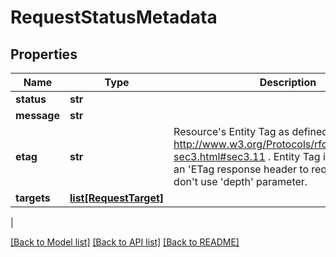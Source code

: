 # RequestStatusMetadata

## Properties
| Name | Type | Description | Notes |
------------ | ------------- | ------------- | -------------
| **status** | **str** |  | [optional] 
**message** | **str** |  | [optional] 
**etag** | **str** | Resource&#39;s Entity Tag as defined in http://www.w3.org/Protocols/rfc2616/rfc2616-sec3.html#sec3.11 . Entity Tag is also added as an &#39;ETag response header to requests which don&#39;t use &#39;depth&#39; parameter.  | [optional] [readonly] 
**targets** | [**list[RequestTarget]**](RequestTarget.md) |  | [optional] 
 |

[[Back to Model list]](../README.md#documentation-for-models) [[Back to API list]](../README.md#documentation-for-api-endpoints) [[Back to README]](../README.md)


